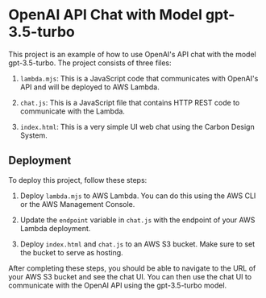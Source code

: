 # OpenAI API Chat with Model gpt-3.5-turbo

This project is an example of how to use OpenAI's API chat with the model gpt-3.5-turbo. The project consists of three files:

1. `lambda.mjs`: This is a JavaScript code that communicates with OpenAI's API and will be deployed to AWS Lambda.

2. `chat.js`: This is a JavaScript file that contains HTTP REST code to communicate with the Lambda.

3. `index.html`: This is a very simple UI web chat using the Carbon Design System.

## Deployment

To deploy this project, follow these steps:

1. Deploy `lambda.mjs` to AWS Lambda. You can do this using the AWS CLI or the AWS Management Console.

2. Update the `endpoint` variable in `chat.js` with the endpoint of your AWS Lambda deployment.

3. Deploy `index.html` and `chat.js` to an AWS S3 bucket. Make sure to set the bucket to serve as hosting.

After completing these steps, you should be able to navigate to the URL of your AWS S3 bucket and see the chat UI. You can then use the chat UI to communicate with the OpenAI API using the gpt-3.5-turbo model.

